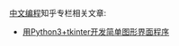 [中文编程](https://zhuanlan.zhihu.com/c_140193266)知乎专栏相关文章:

- [用Python3+tkinter开发简单图形界面程序](https://zhuanlan.zhihu.com/p/45597251)
